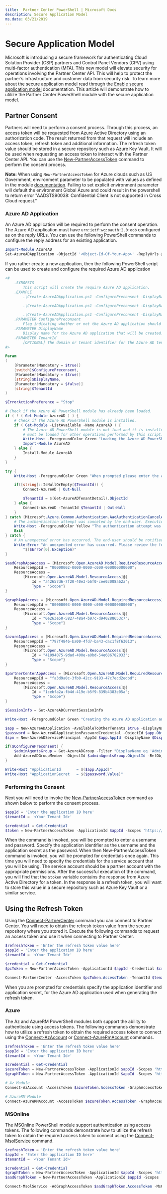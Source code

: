 ```yaml
---
title:  Partner Center PowerShell | Microsoft Docs
description: Secure Application Model
ms.date: 03/21/2019
---
```


# Secure Application Model

Microsoft is introducing a secure framework for authenticating Cloud Solution Provider (CSP) partners and Control Panel Vendors (CPV) using multi-factor authentication (MFA). This new model will elevate security for operations involving the Partner Center API. This will help to protect the partner’s infrastructure and customer data from security risk. To learn more about the secure application model read through the [Enable secure application model](/partner-center/develop/enable-secure-app-model) documentation. This article will demonstrate how to utilize the Partner Center PowerShell module with the secure application model.

## Partner Consent

Partners will need to perform a consent process. Through this process, an access token will be requested from Azure Active Directory using an authorization code. The result returned from that request will include an access token, refresh token and additional information. The refresh token value should be stored in a secure repository such as Azure Key Vault. It will be used when requesting an access token to interact with the Partner Center API. You can use the [New-PartnerAccessToken](/powershell/module/partnercenter/new-partneraccesstoken) command to perform the consent process.

**Note:** When using `New-PartnerAccessToken` for Azure clouds such as US Government, environment parameter to be populated with values as defined in the module [documentation](/powershell/module/partnercenter/new-partneraccesstoken).  Failing to set explicit environment parameter will default the environment Global Azure and could result in the powershell to return error "AADSTS90038: Confidential Client is not supported in Cross Cloud request."

### Azure AD Application

An Azure AD application will be required to perform the consent operation. The Azure AD application must have `urn:ietf:wg:oauth:2.0:oob` configured as on the reply URLs. You can use the following PowerShell commands to configure the reply address for an existing application.

```powershell
Import-Module AzureAD
Set-AzureADApplication -ObjectId '<Object-Id-Of-Your-App>' -ReplyUrls @("urn:ietf:wg:oauth:2.0:oob")
```

If you rather create a new application, then the following PowerShell script can be used to create and configure the required Azure AD application

```powershell
<#
    .SYNOPSIS
        This script will create the require Azure AD application.
    .EXAMPLE
        .\Create-AzureADApplication.ps1 -ConfigurePreconsent -DisplayName "Partner Center Web App"

        .\Create-AzureADApplication.ps1 -ConfigurePreconsent -DisplayName "Partner Center Web App" -TenantId eb210c1e-b697-4c06-b4e3-8b104c226b9a

        .\Create-AzureADApplication.ps1 -ConfigurePreconsent -DisplayName "Partner Center Web App" -TenantId tenant01.onmicrosoft.com
    .PARAMETER ConfigurePreconsent
        Flag indicating whether or not the Azure AD application should be configured for preconsent.
    .PARAMETER DisplayName
        Display name for the Azure AD application that will be created.
    .PARAMETER TenantId
        [OPTIONAL] The domain or tenant identifier for the Azure AD tenant that should be utilized to create the various resources.
#>

Param
(
    [Parameter(Mandatory = $true)]
    [switch]$ConfigurePreconsent,
    [Parameter(Mandatory = $true)]
    [string]$DisplayName,
    [Parameter(Mandatory = $false)]
    [string]$TenantId
)

$ErrorActionPreference = "Stop"

# Check if the Azure AD PowerShell module has already been loaded.
if ( ! ( Get-Module AzureAD ) ) {
    # Check if the Azure AD PowerShell module is installed.
    if ( Get-Module -ListAvailable -Name AzureAD ) {
        # The Azure AD PowerShell module is not load and it is installed. This module
        # must be loaded for other operations performed by this script.
        Write-Host -ForegroundColor Green "Loading the Azure AD PowerShell module..."
        Import-Module AzureAD
    } else {
        Install-Module AzureAD
    }
}

try {
    Write-Host -ForegroundColor Green "When prompted please enter the appropriate credentials..."

    if([string]::IsNullOrEmpty($TenantId)) {
        Connect-AzureAD | Out-Null

        $TenantId = $(Get-AzureADTenantDetail).ObjectId
    } else {
        Connect-AzureAD -TenantId $TenantId | Out-Null
    }
} catch [Microsoft.Azure.Common.Authentication.AadAuthenticationCanceledException] {
    # The authentication attempt was canceled by the end-user. Execution of the script should be halted.
    Write-Host -ForegroundColor Yellow "The authentication attempt was canceled. Execution of the script will be halted..."
    Exit
} catch {
    # An unexpected error has occurred. The end-user should be notified so that the appropriate action can be taken.
    Write-Error "An unexpected error has occurred. Please review the following error message and try again." `
        "$($Error[0].Exception)"
}

$aadGraphAppAccess = [Microsoft.Open.AzureAD.Model.RequiredResourceAccess]@{
    ResourceAppId = "00000002-0000-0000-c000-000000000000";
    ResourceAccess =
        [Microsoft.Open.AzureAD.Model.ResourceAccess]@{
            Id = "a42657d6-7f20-40e3-b6f0-cee03008a62a";
            Type = "Scope"}
}

$graphAppAccess = [Microsoft.Open.AzureAD.Model.RequiredResourceAccess]@{
    ResourceAppId = "00000003-0000-0000-c000-000000000000";
    ResourceAccess =
        [Microsoft.Open.AzureAD.Model.ResourceAccess]@{
            Id = "0e263e50-5827-48a4-b97c-d940288653c7";
            Type = "Scope"}
}

$azureAppAccess = [Microsoft.Open.AzureAD.Model.RequiredResourceAccess]@{
    ResourceAppId = "797f4846-ba00-4fd7-ba43-dac1f8f63013";
    ResourceAccess =
        [Microsoft.Open.AzureAD.Model.ResourceAccess]@{
            Id = "41094075-9dad-400e-a0bd-54e686782033";
            Type = "Scope"}
}

$partnerCenterAppAccess = [Microsoft.Open.AzureAD.Model.RequiredResourceAccess]@{
    ResourceAppId = "fa3d9a0c-3fb0-42cc-9193-47c7ecd2edbd";
    ResourceAccess =
        [Microsoft.Open.AzureAD.Model.ResourceAccess]@{
            Id = "1cebfa2a-fb4d-419e-b5f9-839b4383e05a";
            Type = "Scope"}
}

$SessionInfo = Get-AzureADCurrentSessionInfo

Write-Host -ForegroundColor Green "Creating the Azure AD application and related resources..."

$app = New-AzureADApplication -AvailableToOtherTenants $true -DisplayName $DisplayName -IdentifierUris "https://$($SessionInfo.TenantDomain)/$((New-Guid).ToString())" -RequiredResourceAccess $aadGraphAppAccess, $graphAppAccess, $azureAppAccess, $partnerCenterAppAccess -ReplyUrls @('urn:ietf:wg:oauth:2.0:oob', 'http://localhost:8400')
$password = New-AzureADApplicationPasswordCredential -ObjectId $app.ObjectId
$spn = New-AzureADServicePrincipal -AppId $app.AppId -DisplayName $DisplayName

if($ConfigurePreconsent) {
    $adminAgentsGroup = Get-AzureADGroup -Filter "DisplayName eq 'AdminAgents'"
    Add-AzureADGroupMember -ObjectId $adminAgentsGroup.ObjectId -RefObjectId $spn.ObjectId
}

Write-Host "ApplicationId       = $($app.AppId)"
Write-Host "ApplicationSecret   = $($password.Value)"
```

### Performing the Consent

Next you will need to invoke the [New-PartnerAccessToken](/powershell/module/partnercenter/new-partneraccesstoken) command as shown below to perform the consent process.

```powershell
$appId = 'Enter the application ID here'
$tenantId = '<Your Tenant Id>'

$credential = Get-Credential
$token = New-PartnerAccessToken -ApplicationId $appId -Scopes 'https://api.partnercenter.microsoft.com/user_impersonation' -ServicePrincipal -Credential $credential -Tenant $tenantId -UseAuthorizationCode
```

When the command is invoked, you will be prompted to enter a username and password. Specify the application identifier as the username and the application secret as the password. When then New-PartnerAccessToken command is invoked, you will be prompted for credentials once again. This time you will need to specify the credentials for the service account that you will be using. The service account should be a partner account with the appropriate permissions. After the successful execution of the command, you will find that the `$token` variable contains the response from Azure Active Directory for a token. In the response is a refresh token, you will want to store this value in a secure repository such as Azure Key Vault or a similar service.

## Using the Refresh Token

Using the [Connect-PartnerCenter](/powershell/module/partnercenter/connect-partnercenter) command you can connect to Partner Center. You will need to obtain the refresh token value from the secure repository where you stored it. Execute the following commands to request an access token and use it when connecting to Partner Center.

```powershell
$refreshToken = 'Enter the refresh token value here'
$appId = 'Enter the application ID here'
$tenantId = '<Your Tenant Id>'

$credential = Get-Credential
$pcToken = New-PartnerAccessToken -ApplicationId $appId -Credential $credential -RefreshToken $refreshToken -Scopes 'https://api.partnercenter.microsoft.com/user_impersonation' -ServicePrincipal -Tenant $tenantId

Connect-PartnerCenter -AccessToken $pcToken.AccessToken -TenantId $tenantId
```

When you are prompted for credentials specify the application identifier and application secret, for the Azure AD application used when generating the refresh token.

### Azure

The Az and AzureRM PowerShell modules both support the ability to authenticate using access tokens. The following commands demonstrate how to utilize a refresh token to obtain the required access token to connect using the [Connect-AzAccount](/powershell/module/az.accounts/connect-azaccount) or [Connect-AzureRmAccount](/powershell/module/azurerm.profile/connect-azurermaccount) commands.

```powershell
$refreshToken = 'Enter the refresh token value here'
$appId = 'Enter the application ID here'
$tenantId = '<Your Tenant Id>'

$credential = Get-Credential
$azureToken = New-PartnerAccessToken -ApplicationId $appId -Scopes 'https://management.azure.com/user_impersonation' -ServicePrincipal -Credential $credential -Tenant $tenantId -UseAuthorizationCode
$graphToken = New-PartnerAccessToken -ApplicationId $appId -Scopes 'https://graph.microsoft.com/Directory.AccessAsUser.All' -ServicePrincipal -Credential $credential -Tenant $tenantId -UseAuthorizationCode

# Az Module
Connect-AzAccount -AccessToken $azureToken.AccessToken -GraphAccessToken $graphToken.AccessToken -AccountId '<Your Account Id>'

# AzureRM Module
Connect-AzureRMAccount -AccessToken $azureToken.AccessToken -GraphAccessToken $graphToken.AccessToken -AccountId '<Your Account Id>'
```

### MSOnline

The MSOnline PowerShell module support authentication using access tokens. The following commands demonstrate how to utilize the refresh token to obtain the required access token to connect using the [Connect-MsolService](/powershell/module/msonline/connect-msolservice) command.

```powershell
$refreshToken = 'Enter the refresh token value here'
$appId = 'Enter the application ID here'
$tenantId = '<Your Tenant Id>'

$credential = Get-Credential
$graphToken = New-PartnerAccessToken -ApplicationId $appId -Scopes 'https://graph.microsoft.com/Directory.AccessAsUser.All' -ServicePrincipal -Credential $credential -Tenant $tenantId -UseAuthorizationCode
$aadGraphToken = New-PartnerAccessToken -ApplicationId $appId -Scopes 'https://graph.windows.net/Directory.AccessAsUser.All' -ServicePrincipal -Credential $credential -Tenant $tenantId -UseAuthorizationCode

Connect-MsolService -AdGraphAccessToken $aadGraphToken.AccessToken -MsGraphAccessToken $graphToken.AccessToken
```
